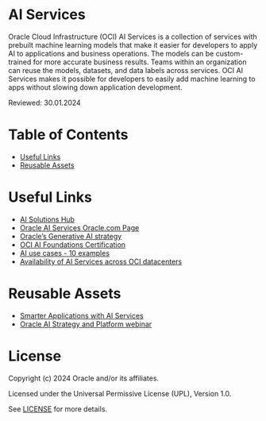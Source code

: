 # AI Services
 
Oracle Cloud Infrastructure (OCI) AI Services is a collection of services with prebuilt machine learning models that make it easier for developers to apply AI to applications and business operations. The models can be custom-trained for more accurate business results. Teams within an organization can reuse the models, datasets, and data labels across services. OCI AI Services makes it possible for developers to easily add machine learning to apps without slowing down application development.

Reviewed: 30.01.2024

# Table of Contents
 
  - [Useful Links](#useful-links)
  - [Reusable Assets](#reusable-assets)

# Useful Links

- [AI Solutions Hub](https://www.oracle.com/artificial-intelligence/solutions/)
- [Oracle AI Services Oracle.com Page](https://www.oracle.com/artificial-intelligence/ai-services/)
- [Oracle’s Generative AI strategy](https://blogs.oracle.com/ai-and-datascience/post/generative-ai-strategy)
- [OCI AI Foundations Certification](https://mylearn.oracle.com/ou/component/-/127179/198553)
- [AI use cases - 10 examples](https://www.oracle.com/a/ocom/docs/gated/ai-use-cases-ebook.pdf)
- [Availability of AI Services across OCI datacenters](https://www.oracle.com/uk/cloud/public-cloud-regions/service-availability/#commercial)

# Reusable Assets
- [Smarter Applications with AI Services](https://go.oracle.com/LP=138234?elqCampaignId=489428&src1=:so:ch:or:dg::::&SC=:so:ch:or:dg::::&pcode=WWMK230822P00010)
- [Oracle AI Strategy and Platform webinar](https://go.oracle.com/LP=138234?elqCampaignId=489428&src1=:so:ch:or:dg::::&SC=:so:ch:or:dg::::&pcode=WWMK230822P00010)

# License

Copyright (c) 2024 Oracle and/or its affiliates.

Licensed under the Universal Permissive License (UPL), Version 1.0.

See [LICENSE](https://github.com/oracle-devrel/technology-engineering/blob/main/LICENSE) for more details.
